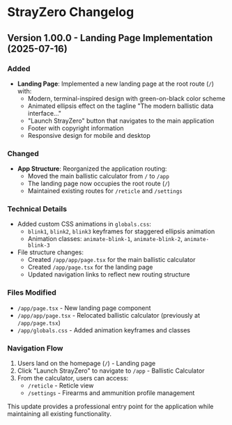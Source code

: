 # StrayZero Changelog

## Version 1.00.0 - Landing Page Implementation (2025-07-16)

### Added
- **Landing Page**: Implemented a new landing page at the root route (`/`) with:
  - Modern, terminal-inspired design with green-on-black color scheme
  - Animated ellipsis effect on the tagline "The modern ballistic data interface..."
  - "Launch StrayZero" button that navigates to the main application
  - Footer with copyright information
  - Responsive design for mobile and desktop

### Changed
- **App Structure**: Reorganized the application routing:
  - Moved the main ballistic calculator from `/` to `/app`
  - The landing page now occupies the root route (`/`)
  - Maintained existing routes for `/reticle` and `/settings`

### Technical Details
- Added custom CSS animations in `globals.css`:
  - `blink1`, `blink2`, `blink3` keyframes for staggered ellipsis animation
  - Animation classes: `animate-blink-1`, `animate-blink-2`, `animate-blink-3`
- File structure changes:
  - Created `/app/app/page.tsx` for the main ballistic calculator
  - Created `/app/page.tsx` for the landing page
  - Updated navigation links to reflect new routing structure

### Files Modified
- `/app/page.tsx` - New landing page component
- `/app/app/page.tsx` - Relocated ballistic calculator (previously at `/app/page.tsx`)
- `/app/globals.css` - Added animation keyframes and classes

### Navigation Flow
1. Users land on the homepage (`/`) - Landing page
2. Click "Launch StrayZero" to navigate to `/app` - Ballistic Calculator
3. From the calculator, users can access:
   - `/reticle` - Reticle view
   - `/settings` - Firearms and ammunition profile management

This update provides a professional entry point for the application while maintaining all existing functionality.